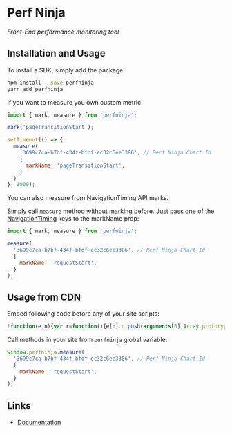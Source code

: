 # Perf Ninja

_Front-End performance monitoring tool_

## Installation and Usage

To install a SDK, simply add the package:

```sh
npm install --save perfninja
yarn add perfninja
```

If you want to measure you own custom metric:

```javascript
import { mark, measure } from 'perfninja';

mark('pageTransitionStart');

setTimeout(() => {
  measure(
    '3699c7ca-b7bf-434f-bfdf-ec32c6ee3386', // Perf Ninja Chart Id 
    {
      markName: 'pageTransitionStart', 
    }
  )
}, 1000);
```

You can also measure from NavigationTiming API marks.

Simply call `measure` method without marking before. Just pass one of the [NavigationTiming](https://developer.mozilla.org/en-US/docs/Web/API/Performance_API/Navigation_timing) keys to the markName prop:

```javascript
import { mark, measure } from 'perfninja';

measure(
  '3699c7ca-b7bf-434f-bfdf-ec32c6ee3386', // Perf Ninja Chart Id
  {
    markName: 'requestStart',
  }
);
```

## Usage from CDN

Embed following code before any of your site scripts:

```javascript
!function(e,n){var r=function(){e[n].q.push(arguments[0],Array.prototype.slice.call(arguments,1))},i=["init","mark","measure"];e[n]={q:[]};for(var t=0;t<2;t++)e[n][i[t]]=r.bind({},i[t]);var a=e.document.createElement("script");a.src="https://cdn.jsdelivr.net/gh/perfninja/browser@1.0.0/index.min.js",e.document.head&&e.document.head.appendChild(a)}(window,"perfninja");
```
 
Call methods in your site from `perfninja` global variable:

```javascript
window.perfninja.measure(
  '3699c7ca-b7bf-434f-bfdf-ec32c6ee3386', // Perf Ninja Chart Id
  {
    markName: 'requestStart',
  }
);
```

## Links

* [Documentation](https://perfninja.com/docs)
